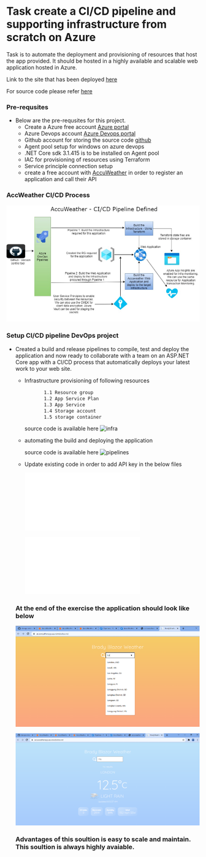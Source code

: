# Task create a CI/CD pipeline and supporting infrastructure from scratch on Azure

Task is to automate the deployment and provisioning of resources that host the app provided. 
It should be hosted in a highly available and scalable web application hosted in Azure.

Link to the site that has been deployed [here](https://accuweatherapp.azurewebsites.net/)

For source code please refer [here](https://github.com/singuvenkatesh/devops-interview)

### Pre-requsites
- Below are the pre-requsites for this project.
    -  Create a Azure free account [Azure portal](https://portal.azure.com/)
    -  Azure Devops account [Azure Devops portal](https://dev.azure.com/)
    -  Github account for storing the source code [github](https://github.com/singuvenkatesh/devops-interview)
    -  Agent pool setup for windows on azure devops
    -  .NET Core sdk 3.1.415 is to be installed on Agent pool
    -  IAC for provisioning of resources using Terraform
    -  Service principle connection setup
    -  create a free account with [AccuWeather](https://developer.accuweather.com/) in order to register an application and call their API

### AccWeather CI/CD Process
 ![Alt text](screenshots/accweather_cicd_process.jpg?raw=true "Optional Title")
  
### Setup CI/CD pipeline DevOps project
- Created a build and release pipelines to compile, test and deploy the application and now ready to collaborate with a team on an ASP.NET Core app with a CI/CD process that automatically deploys your latest work to your web site.
    - Infrastructure provisioning of following resources 
         ```
                1.1 Resource group
                1.2 App Service Plan
                1.3 App Service
                1.4 Storage account
                1.5 storage container 
         ```
       source code is available here ![infra](infrastructure) 
         
    - automating the build and deploying the application
        
        source code is available here ![pipelines](pipelines)
        
    - Update existing code in order to add API key in the below files 
        
        ![API key](Src/Presentation/BradyWeather.Blazor.Server/appsettings.Development.json)
        
        ![API key](Src/Presentation/BradyWeather.Blazor.Server/appsettings.json)
        
  ### At the end of the exercise the application should look like below
        
     ![Alt text](screenshots/app_screenshot.png?raw=true "Optional Title")
     
     ![Alt text](screenshots/app_screenshot_2.png?raw=true "Optional Title")
     
     
  ### Advantages of this soultion is easy to scale and maintain. This soultion is always highly avaiable.
      
    
       
